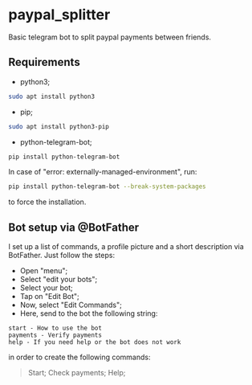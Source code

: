 # paypal_splitter
Basic telegram bot to split paypal payments between friends.

## Requirements
- python3;
```bash
sudo apt install python3
```
- pip;
```bash
sudo apt install python3-pip
```
- python-telegram-bot;
```bash
pip install python-telegram-bot
```
In case of "error: externally-managed-environment", run:
```bash
pip install python-telegram-bot --break-system-packages
```
to force the installation.

## Bot setup via @BotFather
I set up a list of commands, a profile picture and a short description via BotFather.
Just follow the steps:
- Open "menu";
- Select "edit your bots";
- Select your bot;
- Tap on "Edit Bot";
- Now, select "Edit Commands";
- Here, send to the bot the following string:
```
start - How to use the bot
payments - Verify payments
help - If you need help or the bot does not work
```
  in order to create the following commands:
  > Start;
  > Check payments;
  > Help;
